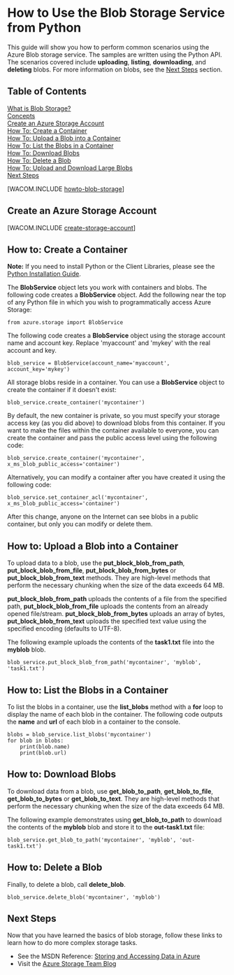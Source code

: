 <properties urlDisplayName="Blob Service" pageTitle="How to use blob storage (Python) | Microsoft Azure" metaKeywords="Azure blob service Python, Azure blobs Python" description="Learn how to use the Azure Blob service to upload, list, download, and delete blobs." metaCanonical="" disqusComments="1" umbracoNaviHide="0" services="storage" documentationCenter="Python" title="How to use the Blob service from Python" authors="huvalo" videoId="" scriptId="" manager="wpickett" />

<tags ms.service="storage" ms.workload="storage" ms.tgt_pltfrm="na" ms.devlang="python" ms.topic="article" ms.date="09/19/2014" ms.author="robmcm" />

# How to Use the Blob Storage Service from Python
This guide will show you how to perform common scenarios using the
Azure Blob storage service. The samples are written using the
Python API. The scenarios covered include **uploading**, **listing**,
**downloading**, and **deleting** blobs. For more information on blobs,
see the [Next Steps][] section.

## Table of Contents

[What is Blob Storage?][]   
 [Concepts][]   
 [Create an Azure Storage Account][]   
 [How To: Create a Container][]   
 [How To: Upload a Blob into a Container][]   
 [How To: List the Blobs in a Container][]   
 [How To: Download Blobs][]   
 [How To: Delete a Blob][]   
 [How To: Upload and Download Large Blobs][]   
 [Next Steps][]

[WACOM.INCLUDE [howto-blob-storage](../includes/howto-blob-storage.md)]

## <a name="create-account"> </a>Create an Azure Storage Account

[WACOM.INCLUDE [create-storage-account](../includes/create-storage-account.md)]

## <a name="create-container"> </a>How to: Create a Container

**Note:** If you need to install Python or the Client Libraries, please see the [Python Installation Guide](../python-how-to-install/).


The **BlobService** object lets you work with containers and blobs. The
following code creates a **BlobService** object. Add the following near
the top of any Python file in which you wish to programmatically access Azure Storage:

	from azure.storage import BlobService

The following code creates a **BlobService** object using the storage account name and account key.  Replace 'myaccount' and 'mykey' with the real account and key.

	blob_service = BlobService(account_name='myaccount', account_key='mykey')

All storage blobs reside in a container. You can use a **BlobService** object to create the container if it doesn't exist:

	blob_service.create_container('mycontainer')

By default, the new container is private, so you must specify your storage access key (as you did above) to download blobs from this container. If you want to make the files within the container available to everyone, you can create the container and pass the public access level using the following code:

	blob_service.create_container('mycontainer', x_ms_blob_public_access='container') 

Alternatively, you can modify a container after you have created it using the following code:

	blob_service.set_container_acl('mycontainer', x_ms_blob_public_access='container')

After this change, anyone on the Internet can see blobs in a public
container, but only you can modify or delete them.

## <a name="upload-blob"> </a>How to: Upload a Blob into a Container

To upload data to a blob, use the **put\_block\_blob\_from\_path**, **put\_block\_blob\_from\_file**, **put\_block\_blob\_from\_bytes** or **put\_block\_blob\_from\_text** methods. They are high-level methods that perform the necessary chunking when the size of the data exceeds 64 MB.

**put\_block\_blob\_from\_path** uploads the contents of a file from the specified path, **put\_block\_blob\_from\_file** uploads the contents from an already opened file/stream. **put\_block\_blob\_from\_bytes** uploads an array of bytes, **put\_block\_blob\_from\_text** uploads the specified text value using the specified encoding (defaults to UTF-8).

The following example uploads the contents of the **task1.txt** file into the **myblob** blob.

	blob_service.put_block_blob_from_path('mycontainer', 'myblob', 'task1.txt')

## <a name="list-blob"> </a>How to: List the Blobs in a Container

To list the blobs in a container, use the **list\_blobs** method with a
**for** loop to display the name of each blob in the container. The
following code outputs the **name** and **url** of each blob in a container to the
console.

	blobs = blob_service.list_blobs('mycontainer')
	for blob in blobs:
		print(blob.name)
		print(blob.url)

## <a name="download-blobs"> </a>How to: Download Blobs

To download data from a blob, use **get\_blob\_to\_path**, **get\_blob\_to\_file**, **get\_blob\_to\_bytes** or **get\_blob\_to\_text**. They are high-level methods that perform the necessary chunking when the size of the data exceeds 64 MB.

The following example demonstrates using **get\_blob\_to\_path** to download the contents of the **myblob** blob and store it to the **out-task1.txt** file:

	blob_service.get_blob_to_path('mycontainer', 'myblob', 'out-task1.txt')

## <a name="delete-blobs"> </a>How to: Delete a Blob

Finally, to delete a blob, call **delete_blob**.

	blob_service.delete_blob('mycontainer', 'myblob') 

## <a name="next-steps"> </a>Next Steps

Now that you have learned the basics of blob storage, follow these links
to learn how to do more complex storage tasks.

-   See the MSDN Reference: [Storing and Accessing Data in Azure][]
-   Visit the [Azure Storage Team Blog][]

  [Next Steps]: #next-steps
  [What is Blob Storage?]: #what-is
  [Concepts]: #concepts
  [Create an Azure Storage Account]: #create-account
  [How To: Create a Container]: #create-container
  [How To: Upload a Blob into a Container]: #upload-blob
  [How To: List the Blobs in a Container]: #list-blob
  [How To: Download Blobs]: #download-blobs
  [How To: Delete a Blob]: #delete-blobs
  [How To: Upload and Download Large Blobs]: #large-blobs
  [Storing and Accessing Data in Azure]: http://msdn.microsoft.com/en-us/library/windowsazure/gg433040.aspx
  [Azure Storage Team Blog]: http://blogs.msdn.com/b/windowsazurestorage/
